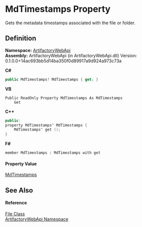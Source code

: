 # MdTimestamps Property


Gets the metadata timestamps associated with the file or folder.



## Definition
**Namespace:** <a href="75b20af6-7197-02a5-e38f-f7b15eac4732">ArtifactoryWebApi</a>  
**Assembly:** ArtifactoryWebApi (in ArtifactoryWebApi.dll) Version: 0.1.0.0+14ac693bb5d14ba350f0d89917a9d924a973c73a

**C#**
``` C#
public MdTimestamps? MdTimestamps { get; }
```
**VB**
``` VB
Public ReadOnly Property MdTimestamps As MdTimestamps
	Get
```
**C++**
``` C++
public:
property MdTimestamps^ MdTimestamps {
	MdTimestamps^ get ();
}
```
**F#**
``` F#
member MdTimestamps : MdTimestamps with get
```



#### Property Value
<a href="02b666b5-2f54-c45a-db87-fcc17aaa89a1">MdTimestamps</a>

## See Also


#### Reference
<a href="97a0c458-0c65-5fbe-ea8d-f04a6db115d4">File Class</a>  
<a href="75b20af6-7197-02a5-e38f-f7b15eac4732">ArtifactoryWebApi Namespace</a>  

